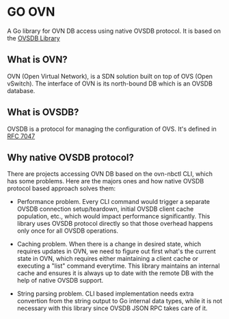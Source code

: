 GO OVN
========

A Go library for OVN DB access using native OVSDB protocol.
It is based on the [OVSDB Library](https://github.com/socketplane/libovsdb.git)

## What is OVN?

OVN (Open Virtual Network), is a SDN solution built on top of OVS (Open vSwitch).
The interface of OVN is its north-bound DB which is an OVSDB database.

## What is OVSDB?

OVSDB is a protocol for managing the configuration of OVS.
It's defined in [RFC 7047](http://tools.ietf.org/html/rfc7047)

## Why native OVSDB protocol?

There are projects accessing OVN DB based on the ovn-nbctl CLI, which has some
problems. Here are the majors ones and how native OVSDB protocol based approach
solves them:

- Performance problem. Every CLI command would trigger a separate OVSDB connection setup/teardown,
  initial OVSDB client cache population, etc., which would impact performance significantly. This
  library uses OVSDB protocol directly so that those overhead happens only once for all OVSDB operations.

- Caching problem. When there is a change in desired state, which requires updates in OVN, we need
  to figure out first what's the current state in OVN, which requires either maintaining a client
  cache or executing a "list" command everytime. This library maintains an internal cache and ensures
  it is always up to date with the remote DB with the help of native OVSDB support.

- String parsing problem. CLI based implementation needs extra convertion from the string output
  to Go internal data types, while it is not necessary with this library since OVSDB JSON RPC takes
  care of it.

